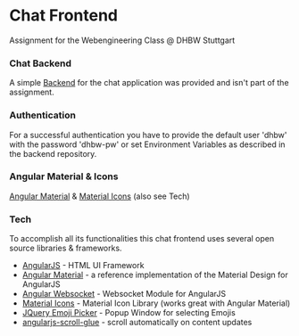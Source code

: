 # Chat Frontend
Assignment for the Webengineering Class @ DHBW Stuttgart

### Chat Backend
A simple [Backend] for the chat application was provided and isn't part
of the assignment.

### Authentication
For a successful authentication you have to provide the default user 'dhbw'
with the password 'dhbw-pw' or set Environment Variables as described
in the backend repository.

### Angular Material & Icons
[Angular Material] & [Material Icons] (also see Tech)

### Tech

To accomplish all its functionalities this chat frontend uses several
open source libraries & frameworks.

* [AngularJS] - HTML UI Framework
* [Angular Material] - a reference implementation of the Material Design for AngularJS
* [Angular Websocket] - Websocket Module for AngularJS
* [Material Icons] - Material Icon Library (works great with Angular Material)
* [JQuery Emoji Picker] - Popup Window for selecting Emojis
* [angularjs-scroll-glue] - scroll automatically on content updates

[AngularJS]: <http://angularjs.org>
[Angular Material]: <http://material.angularjs.org>
[Material Icons]: <https://material.io/icons/>
[Backend]: <https://github.com/Lhdang88/cloud_computing_ws>
[JQuery Emoji Picker]: <https://github.com/wedgies/jquery-emoji-picker>
[angularjs-scroll-glue]: <https://github.com/Luegg/angularjs-scroll-glue>
[Angular Websocket]: <https://github.com/AngularClass/angular-websocket>